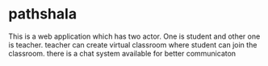 # pathshala
 This is a web application which has two actor. One is student and other one is teacher. teacher can create virtual classroom where student can join the classroom. there is a chat system available for better communicaton
